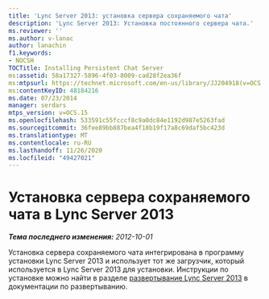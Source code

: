 ```yaml
---
title: 'Lync Server 2013: установка сервера сохраняемого чата'
description: 'Lync Server 2013: Установка постоянного сервера чата.'
ms.reviewer: ''
ms.author: v-lanac
author: lanachin
f1.keywords:
- NOCSH
TOCTitle: Installing Persistent Chat Server
ms:assetid: 58a17327-5896-4f03-8009-cad28f2ea36f
ms:mtpsurl: https://technet.microsoft.com/en-us/library/JJ204918(v=OCS.15)
ms:contentKeyID: 48184216
ms.date: 07/23/2014
manager: serdars
mtps_version: v=OCS.15
ms.openlocfilehash: 533591c55fcccf8c9a0dc84e1192d987e5263fad
ms.sourcegitcommit: 36fee89bb887bea4f18b19f17a8c69daf5bc423d
ms.translationtype: MT
ms.contentlocale: ru-RU
ms.lasthandoff: 11/26/2020
ms.locfileid: "49427021"
---
```

# <a name="installing-persistent-chat-server-in-lync-server-2013"></a>Установка сервера сохраняемого чата в Lync Server 2013

<div data-xmlns="http://www.w3.org/1999/xhtml">

<div class="topic" data-xmlns="http://www.w3.org/1999/xhtml" data-msxsl="urn:schemas-microsoft-com:xslt" data-cs="https://msdn.microsoft.com/">

<div data-asp="https://msdn2.microsoft.com/asp">



</div>

<div id="mainSection">

<div id="mainBody">

<span> </span>

_**Тема последнего изменения:** 2012-10-01_

Установка сервера сохраняемого чата интегрирована в программу установки Lync Server 2013 и использует тот же загрузчик, который используется в Lync Server 2013 для установки. Инструкции по установке можно найти в разделе [развертывание Lync Server 2013](lync-server-2013-deploying-lync-server.md) в документации по развертыванию.

</div>

<span> </span>

</div>

</div>

</div>

